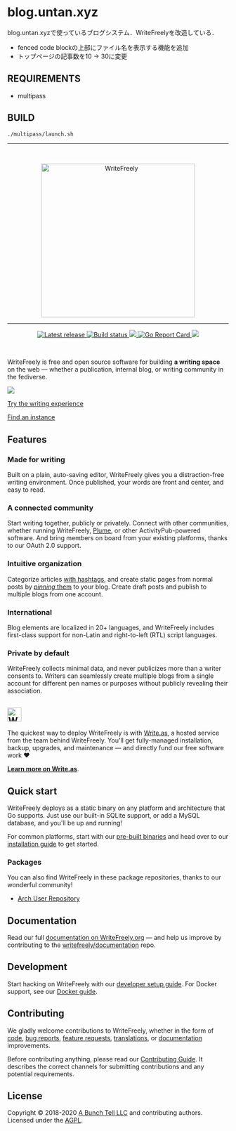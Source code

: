 # blog.untan.xyz
blog.untan.xyzで使っているブログシステム．WriteFreelyを改造している．

- fenced code blockの上部にファイル名を表示する機能を追加
- トップページの記事数を10 → 30に変更

## REQUIREMENTS
- multipass

## BUILD
```bash
./multipass/launch.sh
```

---

&nbsp;
<p align="center">
	<a href="https://writefreely.org"><img src="https://writefreely.org/img/writefreely.svg" width="350px" alt="WriteFreely" /></a>
</p>
<hr />
<p align="center">
	<a href="https://github.com/writeas/writefreely/releases/">
		<img src="https://img.shields.io/github/release/writeas/writefreely.svg" alt="Latest release" />
	</a>
	<a href="https://travis-ci.org/writeas/writefreely">
		<img src="https://travis-ci.org/writeas/writefreely.svg" alt="Build status" />
	</a>
	<a href="https://github.com/writeas/writefreely/releases/latest">
		<img src="https://img.shields.io/github/downloads/writeas/writefreely/total.svg" />
	</a>
	<a href="https://goreportcard.com/report/github.com/writeas/writefreely">
		<img src="https://goreportcard.com/badge/github.com/writeas/writefreely" alt="Go Report Card" />
	</a>
	<a href="https://hub.docker.com/r/writeas/writefreely/">
		<img src="https://img.shields.io/docker/pulls/writeas/writefreely.svg" />
	</a>
</p>
&nbsp;

WriteFreely is free and open source software for building **a writing space** on the web &mdash; whether a publication, internal blog, or writing community in the fediverse.

![](https://writefreely.org/img/screens/pencil-reader.png)

[Try the writing experience](https://write.as/new)

[Find an instance](https://writefreely.org/instances)

## Features

### Made for writing

Built on a plain, auto-saving editor, WriteFreely gives you a distraction-free writing environment. Once published, your words are front and center, and easy to read.

### A connected community

Start writing together, publicly or privately. Connect with other communities, whether running WriteFreely, [Plume](https://joinplu.me/), or other ActivityPub-powered software. And bring members on board from your existing platforms, thanks to our OAuth 2.0 support.

### Intuitive organization

Categorize articles [with hashtags](https://writefreely.org/docs/latest/writer/hashtags), and create static pages from normal posts by [_pinning_ them](https://writefreely.org/docs/latest/writer/static) to your blog. Create draft posts and publish to multiple blogs from one account.

### International

Blog elements are localized in 20+ languages, and WriteFreely includes first-class support for non-Latin and right-to-left (RTL) script languages.

### Private by default

WriteFreely collects minimal data, and never publicizes more than a writer consents to. Writers can seamlessly create multiple blogs from a single account for different pen names or purposes without publicly revealing their association.

<h2><a href="https://write.as/writefreely"><img src="https://writefreely.org/img/writeas-readme.png" height="32px" alt="Write.as" /></a></h2>

The quickest way to deploy WriteFreely is with [Write.as](https://write.as/writefreely), a hosted service from the team behind WriteFreely. You'll get fully-managed installation, backup, upgrades, and maintenance — and directly fund our free software work ❤️

[**Learn more on Write.as**](https://write.as/writefreely).

## Quick start

WriteFreely deploys as a static binary on any platform and architecture that Go supports. Just use our built-in SQLite support, or add a MySQL database, and you'll be up and running!

For common platforms, start with our [pre-built binaries](https://github.com/writeas/writefreely/releases/) and head over to our [installation guide](https://writefreely.org/start) to get started.

### Packages

You can also find WriteFreely in these package repositories, thanks to our wonderful community!

* [Arch User Repository](https://aur.archlinux.org/packages/writefreely/)

## Documentation

Read our full [documentation on WriteFreely.org](https://writefreely.org/docs) &mdash;️ and help us improve by contributing to the [writefreely/documentation](https://github.com/writefreely/documentation) repo.

## Development

Start hacking on WriteFreely with our [developer setup guide](https://writefreely.org/docs/latest/developer/setup). For Docker support, see our [Docker guide](https://writefreely.org/docs/latest/admin/docker).

## Contributing

We gladly welcome contributions to WriteFreely, whether in the form of [code](https://github.com/writeas/writefreely/blob/master/CONTRIBUTING.md#contributing-to-writefreely), [bug reports](https://github.com/writeas/writefreely/issues/new?template=bug_report.md), [feature requests](https://discuss.write.as/c/feedback/feature-requests), [translations](https://poeditor.com/join/project/TIZ6HFRFdE), or [documentation](https://github.com/writefreely/documentation) improvements.

Before contributing anything, please read our [Contributing Guide](https://github.com/writeas/writefreely/blob/master/CONTRIBUTING.md#contributing-to-writefreely). It describes the correct channels for submitting contributions and any potential requirements.

## License

Copyright © 2018-2020 [A Bunch Tell LLC](https://abunchtell.com) and contributing authors. Licensed under the [AGPL](https://github.com/writeas/writefreely/blob/develop/LICENSE).
